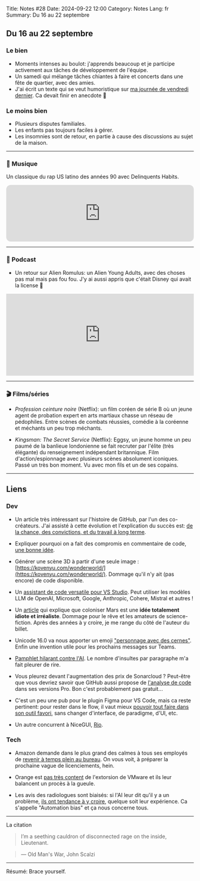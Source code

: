 Title: Notes #28
Date: 2024-09-22 12:00
Category: Notes
Lang: fr
Summary: Du 16 au 22 septembre

## Du 16 au 22 septembre

### Le bien

* Moments intenses au boulot: j'apprends beaucoup et je participe activement aux tâches de développement de l'équipe.
* Un samedi qui mélange tâches chiantes à faire et concerts dans une fête de quartier, avec des amies.
* J'ai écrit un texte qui se veut humoristique sur [ma journée de vendredi dernier]({filename}/articles/nothing-takes-5-minutes.md). Ca devait finir en anecdote 🙂

### Le moins bien

* Plusieurs disputes familiales.
* Les enfants pas toujours faciles à gérer.
* Les insomnies sont de retour, en partie à cause des discussions au sujet de la maison.

---

### 🎵 Musique

Un classique du rap US latino des années 90 avec Delinquents Habits.

<iframe style="border-radius:12px" src="https://open.spotify.com/embed/track/5qVF2rEf75oPrZHhmZmDKk?utm_source=generator" width="100%" height="152" frameBorder="0" allowfullscreen="" allow="autoplay; clipboard-write; encrypted-media; fullscreen; picture-in-picture" loading="lazy"></iframe>

---

### 🎤 Podcast

* Un retour sur Alien Romulus: un Alien Young Adults, avec des choses pas mal mais pas fou fou. J'y ai aussi appris que c'était Disney qui avait la license 🤯

<iframe name="Ausha Podcast Player" frameborder="0" loading="lazy" id="ausha-6GuS" height="220" style="border: none; width:100%; height:220px" src="https://player.ausha.co/?podcastId=yeLa0TG2z9Vk&v=3&playerId=ausha-6GuS"></iframe><script src="https://player.ausha.co/ausha-player.js"></script>

---

### 🎬 Films/séries

* _Profession ceinture noire_ (Netflix): un film coréen de série B où un jeune agent de probation expert en arts martiaux chasse un réseau de pédophiles. Entre scènes de combats réussies, comédie à la coréenne et méchants un peu trop méchants.

* _Kingsman: The Secret Service_ (Netflix): Eggsy, un jeune homme un peu paumé de la banlieue londonienne se fait recruter par l'élite (très élégante) du renseignement indépendant britannique. Film d'action/espionnage avec plusieurs scènes absolument iconiques. Passé un très bon moment. Vu avec mon fils et un de ses copains.

---

## Liens

### Dev

* Un article très intéressant sur l'histoire de GitHub, par l'un des co-créateurs. J'ai assisté à cette évolution et l'explication du succès est: [de la chance, des convictions, et du travail à long terme](https://blog.gitbutler.com/why-github-actually-won/).

* Expliquer pourquoi on a fait des compromis en commentaire de code, [une bonne idée](https://buttondown.com/hillelwayne/archive/why-not-comments/).

* Générer une scène 3D à partir d'une seule image : [https://kovenyu.com/wonderworld/](https://kovenyu.com/wonderworld/). Dommage qu'il n'y ait (pas encore) de code disponible.

* Un [assistant de code versatile pour VS Studio](https://marketplace.visualstudio.com/items?itemName=DanielSanMedium.dscodegpt). Peut utiliser les modèles LLM de OpenAI, Microsoft, Google, Anthropic, Cohere, Mistral et autres !

* Un [article](https://defector.com/neither-elon-musk-nor-anybody-else-will-ever-colonize-mars) qui explique que coloniser Mars est une **idée totalement idiote et irréaliste**. Dommage pour le rêve et les amateurs de science-fiction. Après des années à y croire, je me range du côté de l'auteur du billet.

* Unicode 16.0 va nous apporter un emoji ["personnage avec des cernes"](https://blog.emojipedia.org/whats-new-in-unicode-16-0/). Enfin une invention utile pour les prochains messages sur Teams.

* [Pamphlet hilarant contre l'AI](https://ludic.mataroa.blog/blog/i-will-fucking-piledrive-you-if-you-mention-ai-again/). Le nombre d'insultes par paragraphe m'a fait pleurer de rire.

* Vous pleurez devant l'augmentation des prix de Sonarcloud ? Peut-être que vous devriez savoir que GitHub aussi propose de [l'analyse de code](https://docs.github.com/en/enterprise-server@3.14/code-security/code-scanning) dans ses versions Pro. Bon c'est probablement pas gratuit...

* C'est un peu une pub pour le plugin Figma pour VS Code, mais ca reste pertinent: pour rester dans le flow, il vaut mieux [pouvoir tout faire dans son outil favori](https://www.figma.com/blog/the-vs-code-method-inner-loop/), sans changer d'interface, de paradigme, d'UI, etc.

* Un autre concurrent à NiceGUI, [Rio](https://github.com/rio-labs/rio).

### Tech

* Amazon demande dans le plus grand des calmes à tous ses employés de [revenir à temps plein au bureau](https://www.cnbc.com/2024/09/16/amazon-jassy-tells-employees-to-return-to-office-five-days-a-week.html). On vous voit, à préparer la prochaine vague de licenciements, hein.

* Orange est [pas très content](https://www.linforme.com/tech-telecom/article/cloud-apres-thales-orange-attaque-vmware-en-justice_2049.html?s=09) de l'extorsion de VMware et ils leur balancent un procès à la gueule. 

* Les avis des radiologues sont biaisés: si l'AI leur dit qu'il y a un problème, [ils ont tendance à y croire](https://pubs.rsna.org/doi/10.1148/radiol.222176), quelque soit leur expérience. Ca s'appelle "Automation bias" et ça nous concerne tous.

---

La citation

> I’m a seething cauldron of disconnected rage on the inside, Lieutenant.

> — Old Man's War, John Scalzi

---

Résumé: Brace yourself.
